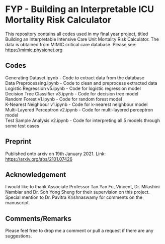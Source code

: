 # FYP - Building an Interpretable ICU Mortality Risk Calculator
This repository contains all codes used in my final year project, titled Building an Interpretable Intensive Care Unit Mortality Risk Calculator.
The data is obtained from MIMIC critical care database. Please see: https://mimic.physionet.org

## Codes
Generating Dataset.ipynb - Code to extract data from the database  
Data Preprocessing.ipynb - Code to clean and preprocess extracted data  
Logistic Regression v5.ipynb - Code for logistic regression model  
Decision Tree Classifier v3.ipynb - Code for decision tree model  
Random Forest v1.ipynb - Code for random forest model  
K-Nearest Neighbour v1.ipynb - Code for k-nearest neighbour model  
Multi-Layered Perceptron v2.ipynb - Code for multi-layered perceptron model  
Test Sample Analysis v2.ipynb - Code for interpreting all 5 models through some test cases

## Preprint
Published onto arxiv on 19th January 2021. Link: https://arxiv.org/abs/2101.07426

## Acknowledgement
I would like to thank Associate Professor Tan Yan Fu, Vincent, Dr. Milashini Nambiar and Dr. Soh Yong Sheng for their supervision on this project. Special mention to Dr. Pavitra Krishnaswamy for comments on the manuscript.

## Comments/Remarks
Please feel free to drop me a comment or pull a request if there are any suggestions.
